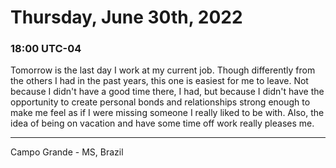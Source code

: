 # Thursday, June 30th, 2022

### 18:00 UTC-04

Tomorrow is the last day I work at my current job. Though differently from the others
I had in the past years, this one is easiest for me to leave. Not because I didn't
have a good time there, I had, but because I didn't have the opportunity to create
personal bonds and relationships strong enough to make me feel as if I were missing
someone I really liked to be with. Also, the idea of being on vacation and have
some time off work really pleases me.

---

Campo Grande - MS, Brazil
